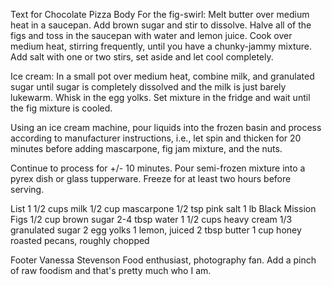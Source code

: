Text for Chocolate Pizza
Body
For the fig-swirl: Melt butter over medium heat in a saucepan. Add brown sugar and stir to dissolve. Halve all of the figs and toss in the saucepan with water and lemon juice. Cook over medium heat, stirring frequently, until you have a chunky-jammy mixture. Add salt with one or two stirs, set aside and let cool completely.

Ice cream: In a small pot over medium heat, combine milk, and granulated sugar until sugar is completely dissolved and the milk is just barely lukewarm. Whisk in the egg yolks. Set mixture in the fridge and wait until the fig mixture is cooled.

Using an ice cream machine, pour liquids into the frozen basin and process according to manufacturer instructions, i.e., let spin and thicken for 20 minutes before adding mascarpone, fig jam mixture, and the nuts.

Continue to process for +/- 10 minutes. Pour semi-frozen mixture into a pyrex dish or glass tupperware. Freeze for at least two hours before serving.

List
1 1/2 cups milk
1/2 cup mascarpone
1/2 tsp pink salt
1 lb Black Mission Figs
1/2 cup brown sugar
2-4 tbsp water
1 1/2 cups heavy cream
1/3 granulated sugar
2 egg yolks
1 lemon, juiced
2 tbsp butter
1 cup honey roasted pecans, roughly chopped

Footer
Vanessa Stevenson
Food enthusiast, photography fan. Add a pinch of raw foodism and that's pretty much who I am.
